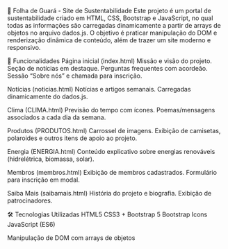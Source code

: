 🌱 Folha de Guará - Site de Sustentabilidade
Este projeto é um portal de sustentabilidade criado em HTML, CSS, Bootstrap e JavaScript, no qual todas as informações são carregadas dinamicamente a partir de arrays de objetos no arquivo dados.js.
O objetivo é praticar manipulação do DOM e renderização dinâmica de conteúdo, além de trazer um site moderno e responsivo.


🚀 Funcionalidades
Página inicial (index.html)
Missão e visão do projeto.
Seção de notícias em destaque.
Perguntas frequentes com acordeão.
Sessão “Sobre nós” e chamada para inscrição.


Notícias (noticias.html)
Notícias e artigos semanais.
Carregadas dinamicamente do dados.js.


Clima (CLIMA.html)
Previsão do tempo com ícones.
Poemas/mensagens associados a cada dia da semana.


Produtos (PRODUTOS.html)
Carrossel de imagens.
Exibição de camisetas, polaroides e outros itens de apoio ao projeto.


Energia (ENERGIA.html)
Conteúdo explicativo sobre energias renováveis (hidrelétrica, biomassa, solar).


Membros (membros.html)
Exibição de membros cadastrados.
Formulário para inscrição em modal.


Saiba Mais (saibamais.html)
História do projeto e biografia.
Exibição de patrocinadores.

🛠️ Tecnologias Utilizadas
HTML5
CSS3 + Bootstrap 5
Bootstrap Icons
JavaScript (ES6)


Manipulação de DOM com arrays de objetos
